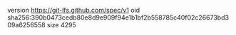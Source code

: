 version https://git-lfs.github.com/spec/v1
oid sha256:390b0473cedb80e8d9e909f94e1b1bf2b558785c40f02c26673bd309a6256558
size 4295
